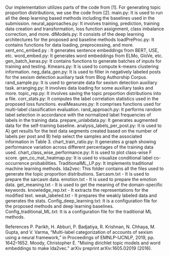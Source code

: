 Our implementation utilizes parts of the code from [1]. For generating topic proportion distributions, we use the code from [2].
main.py: It is used to run all the deep learning based methods including the baselines used in the submission.
neural_approaches.py:  It involves training, prediction, training data creation and transformation, loss function assignment, class imbalance correction, and more.
dlModels.py: It consists of the deep learning architectures for the proposed and baseline  methods
loadPreProc.py: It contains functions for data loading, preprocessing, and more.
sent_enc_embed.py : It generates sentence embeddings from BERT, USE, etc.
word_embed.py: It generates word embeddings from ELMo, GloVe, etc.
gen_batch_keras.py: It contains functions to generate batches of inputs for training and testing.
Kmeans.py: It is used to compute k-means clustering information.
neg_data_gen.py: It is used to filter in negatively labeled posts for the sexism detection auxiliary task from Blog Authorship Corpus.
rand_sample.py: It is used to generate data for sexism detection auxiliary task.
arranging.py: It involves data loading for some auxiliary tasks and more.
topic_rep.py: It involves saving the topic proportion distributions into a file.
corr_stats.py: It computes the label correlation statistics used in the proposed loss functions.
evalMeasures.py: It comprises functions used for multi-label classification evaluation.
rand_approach.py: It performs random label selection in accordance with the normalized label frequencies of labels in the training data.
prepare_unlabdata.py: It generates augmented data for the self-training baseline.
analysis_labels_per_post.py: It is used to A) get results for the test data segments created based on the number of labels per post and B) help select the samples and the associated information in Table 3.
chart_train_ratio.py: It generates a graph showing performance variation across different percentages of the training data used.
chart_class_wise_performance.py: It is used to plot class-wise F score.
gen_co_mat_heatmap.py: It is used to visualize conditional label co-occurrence probabilities.
TraditionalML_LP.py: It implements traditional machine learning methods.
lda2vec: This folder contains all the files used to generate the topic proportion distributions.
 Sarcasm.txt - It is used to prepare the sarcasm data.
 emotion.txt - It is used to prepare the emotion data.
 get_meaning.txt - It is used to get the meaning of the domain-specific keywords. 
 knowledge_rep.txt - It extracts the representations for the modified text.
 weak_labeled.txt - It prepares the weakly labeled data and generates the stats.
Config_deep_learning.txt: It is a configuration file for the proposed methods and deep learning baselines.
Config_traditional_ML.txt: It is a configuration file for the traditional ML methods.
 
References
P. Parikh, H. Abburi, P. Badjatiya, R. Krishnan, N. Chhaya, M. Gupta, and V. Varma, “Multi-label categorization of accounts of sexism using a neural framework,” in Proceedings of EMNLP-IJCNLP, 2019, pp. 1642–1652.
Moody, Christopher E. "Mixing dirichlet topic models and word embeddings to make lda2vec." arXiv preprint arXiv:1605.02019 (2016).




